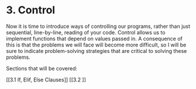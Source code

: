 # 3. Control
Now it is time to introduce ways of controlling our programs, rather than just sequential, line-by-line, reading of your code. Control allows us to implement functions that depend on values passed in. A consequence of this is that the problems we will face will become more difficult, so I will be sure to indicate problem-solving strategies that are critical to solving these problems.

Sections that will be covered:

[[3.1 If, Elif, Else Clauses]]
[[3.2 ]]